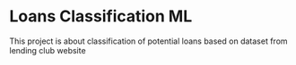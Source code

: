 # Loans Classification ML
This project is about classification of potential loans based on dataset from lending club website
